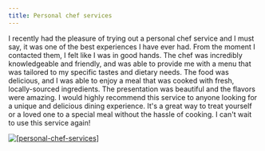 ```yaml
---
title: Personal chef services
---
```


I recently had the pleasure of trying out a personal chef service and I must say, it was one of the best experiences I have ever had. From the moment I contacted them, I felt like I was in good hands. The chef was incredibly knowledgeable and friendly, and was able to provide me with a menu that was tailored to my specific tastes and dietary needs. The food was delicious, and I was able to enjoy a meal that was cooked with fresh, locally-sourced ingredients. The presentation was beautiful and the flavors were amazing. I would highly recommend this service to anyone looking for a unique and delicious dining experience. It's a great way to treat yourself or a loved one to a special meal without the hassle of cooking. I can't wait to use this service again!

[![[personal-chef-services]](<https://dabuttonfactory.com/button.png?t=CHECK+SERVICE&f=Noto+Sans-Bold&ts=26&tc=fff&hp=45&vp=20&c=11&bgt=unicolored&bgc=4bd42f>)](<https://londonexpertfinder.com/link>)